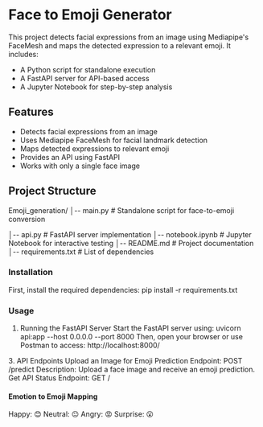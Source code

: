 # Face to Emoji Generator

This project detects facial expressions from an image using Mediapipe's FaceMesh and maps the detected expression to a relevant emoji. It includes:
* A Python script for standalone execution
* A FastAPI server for API-based access
* A Jupyter Notebook for step-by-step analysis

## Features
* Detects facial expressions from an image
* Uses Mediapipe FaceMesh for facial landmark detection
* Maps detected expressions to relevant emoji
* Provides an API using FastAPI
* Works with only a single face image

## Project Structure
Emoji_generation/
│-- main.py  # Standalone script for face-to-emoji conversion

│-- api.py  # FastAPI server implementation
│-- notebook.ipynb  # Jupyter Notebook for interactive testing
│-- README.md  # Project documentation
│-- requirements.txt  # List of dependencies

### Installation
First, install the required dependencies:
pip install -r requirements.txt

### Usage
1. Running the FastAPI Server
Start the FastAPI server using:
uvicorn api:app --host 0.0.0.0 --port 8000
Then, open your browser or use Postman to access:
http://localhost:8000/

3️. API Endpoints
Upload an Image for Emoji Prediction
Endpoint: POST /predict Description: Upload a face image and receive an emoji prediction.
Get API Status
Endpoint: GET /

#### Emotion to Emoji Mapping

Happy: 😊
Neutral: 😐
Angry: 😡
Surprise: 😮

